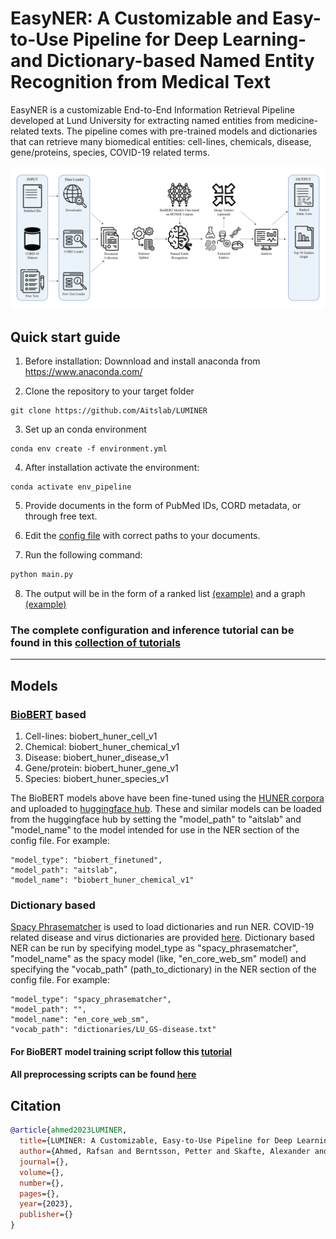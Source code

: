 # EasyNER: A Customizable and Easy-to-Use Pipeline for Deep Learning- and Dictionary-based Named Entity Recognition from Medical Text

EasyNER is a customizable End-to-End Information Retrieval Pipeline developed at Lund University for extracting named entities from medicine-related texts. The pipeline comes with pre-trained models and dictionaries that can retrieve many biomedical entities: cell-lines, chemicals, disease, gene/proteins, species, COVID-19 related terms.  

![](tutorials/imgs/pipeline3.png)

## Quick start guide


1. Before installation: Downnload and install anaconda from https://www.anaconda.com/


2. Clone the repository to your target folder


```console
git clone https://github.com/Aitslab/LUMINER

```

3. Set up an conda environment

```console
conda env create -f environment.yml
```

4. After installation activate the environment:
```console
conda activate env_pipeline
```

5. Provide documents in the form of PubMed IDs, CORD metadata, or through free text.


6. Edit the [config file](config.json) with correct paths to your documents.


7. Run the following command:

```python
python main.py
```

8. The output will be in the form of a ranked list [(example)](results/sample_output/analysis_mtorandtsc1_chemical/mtorandtsc1_result_chemical.tsv) and a graph [(example)](results/sample_output/analysis_mtorandtsc1_chemical/mtorandtsc1_chemical_top_50.png)


### The complete configuration and inference tutorial can be found in this [collection of tutorials](tutorials/Tutorial-pipeline.md)  

___

## Models

### [BioBERT](https://github.com/dmis-lab/biobert-pytorch) based

1. Cell-lines: biobert_huner_cell_v1 
2. Chemical: biobert_huner_chemical_v1
3. Disease: biobert_huner_disease_v1
4. Gene/protein: biobert_huner_gene_v1
5. Species: biobert_huner_species_v1

The BioBERT models above have been fine-tuned using the [HUNER corpora](https://github.com/hu-ner/huner) and uploaded to [huggingface hub](https://huggingface.co/aitslab). These and similar models can be loaded from the huggingface hub by setting the "model_path" to "aitslab" and "model_name" to the model intended for use in the NER section of the config file. For example:

```console
"model_type": "biobert_finetuned",
"model_path": "aitslab",
"model_name": "biobert_huner_chemical_v1"
```

### Dictionary based
[Spacy Phrasematcher](https://spacy.io/api/phrasematcher) is used to load dictionaries and run NER. COVID-19 related disease and virus dictionaries are provided [here](dictionaries/). 
Dictionary based NER can be run by specifying model_type as "spacy_phrasematcher", "model_name" as the spacy model (like, "en_core_web_sm" model) and specifying the "vocab_path" (path_to_dictionary) in the NER section of the config file. For example:

```console
"model_type": "spacy_phrasematcher",
"model_path": "",
"model_name": "en_core_web_sm",
"vocab_path": "dictionaries/LU_GS-disease.txt"
```

#### For BioBERT model training script follow this [tutorial](tutorials/Tutorial-BioBERT_model_training.ipynb)
#### All preprocessing scripts can be found [here](supplementary/preprocessing_scripts/)


## Citation
```bibtex
@article{ahmed2023LUMINER,
  title={LUMINER: A Customizable, Easy-to-Use Pipeline for Deep Learning- and Dictionary-based Named Entity Recognition from Medical Text},
  author={Ahmed, Rafsan and Berntsson, Petter and Skafte, Alexander and Kazemi Rashed, Salma and Klang, Marcus and Barvesten, Adam and Olde, Ola and Lindholm, William and Arrizabalaga, Antton Lamarca and Nugues, Pierre and Aits, Sonja},
  journal={},
  volume={},
  number={},
  pages={},
  year={2023},
  publisher={}
}
```
